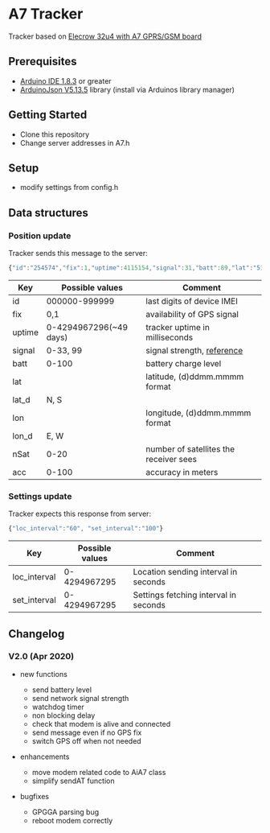 # A7 Tracker
Tracker based on 
[Elecrow 32u4 with A7 GPRS/GSM board](https://www.elecrow.com/wiki/index.php?title=32u4_with_A7_GPRS/GSM)

## Prerequisites
- [Arduino IDE 1.8.3](https://www.arduino.cc/en/Main/Software) or greater
- [ArduinoJson V5.13.5](https://arduinojson.org/) library (install via Arduinos library manager) 

## Getting Started
- Clone this repository
- Change server addresses in A7.h

## Setup
- modify settings from config.h


## Data structures

### Position update
Tracker sends this message to the server:
```javascript
{"id":"254574","fix":1,"uptime":4115154,"signal":31,"batt":89,"lat":"5106.9792","lat_d":"N","lon":"11402.3003","lon_d":"W","nSat":8,"acc":7}
```

| Key    | Possible values | Comment                                                                         |
|--------|-----------------|---------------------------------------------------------------------------------|
| id     | 000000-999999   | last digits of device IMEI                                                      |
| fix    | 0,1             | availability of GPS signal                                                      |
| uptime | 0-4294967296(~49 days)    | tracker uptime in milliseconds                                                  |
| signal | 0-33, 99        | signal strength, [reference](https://m2msupport.net/m2msupport/signal-quality/) |
| batt   | 0-100           | battery charge level                                                            |
| lat    |                 | latitude, (d)ddmm.mmmm format                                                   |
| lat_d  | N, S            |                                                                                 |
| lon    |                 | longitude, (d)ddmm.mmmm format                                                  |
| lon_d  | E, W            |                                                                                 |
| nSat   | 0-20            | number of satellites the receiver sees                                          |
| acc    | 0-100           | accuracy in meters                                                              |



### Settings update
Tracker expects this response from server:
```javascript
{"loc_interval":"60", "set_interval":"100"}
```
| Key          | Possible values | Comment                               |
|--------------|-----------------|---------------------------------------|
| loc_interval | 0-4294967295    | Location sending interval in seconds  |
| set_interval | 0-4294967295    | Settings fetching interval in seconds |



## Changelog
### V2.0 (Apr 2020)

- new functions
    - send battery level
    - send network signal strength
    - watchdog timer
    - non blocking delay
    - check that modem is alive and connected
    - send message even if no GPS fix
    - switch GPS off when not needed

- enhancements
    - move modem related code to AiA7 class
    - simplify sendAT function

- bugfixes
    - GPGGA parsing bug
    - reboot modem correctly
